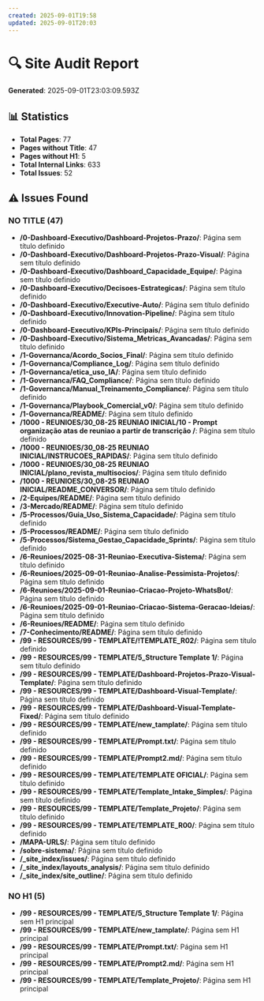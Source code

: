```yaml
---
created: 2025-09-01T19:58
updated: 2025-09-01T20:03
---
```

# 🔍 Site Audit Report

**Generated**: 2025-09-01T23:03:09.593Z

## 📊 Statistics

- **Total Pages**: 77
- **Pages without Title**: 47
- **Pages without H1**: 5
- **Total Internal Links**: 633
- **Total Issues**: 52

## ⚠️ Issues Found

### NO TITLE (47)

- **/0-Dashboard-Executivo/Dashboard-Projetos-Prazo/**: Página sem título definido
- **/0-Dashboard-Executivo/Dashboard-Projetos-Prazo-Visual/**: Página sem título definido
- **/0-Dashboard-Executivo/Dashboard_Capacidade_Equipe/**: Página sem título definido
- **/0-Dashboard-Executivo/Decisoes-Estrategicas/**: Página sem título definido
- **/0-Dashboard-Executivo/Executive-Auto/**: Página sem título definido
- **/0-Dashboard-Executivo/Innovation-Pipeline/**: Página sem título definido
- **/0-Dashboard-Executivo/KPIs-Principais/**: Página sem título definido
- **/0-Dashboard-Executivo/Sistema_Metricas_Avancadas/**: Página sem título definido
- **/1-Governanca/Acordo_Socios_Final/**: Página sem título definido
- **/1-Governanca/Compliance_Log/**: Página sem título definido
- **/1-Governanca/etica_uso_IA/**: Página sem título definido
- **/1-Governanca/FAQ_Compliance/**: Página sem título definido
- **/1-Governanca/Manual_Treinamento_Compliance/**: Página sem título definido
- **/1-Governanca/Playbook_Comercial_v0/**: Página sem título definido
- **/1-Governanca/README/**: Página sem título definido
- **/1000 - REUNIOES/30_08-25 REUNIAO INICIAL/10 - Prompt organização atas de reuniao a partir de transcrição /**: Página sem título definido
- **/1000 - REUNIOES/30_08-25 REUNIAO INICIAL/INSTRUCOES_RAPIDAS/**: Página sem título definido
- **/1000 - REUNIOES/30_08-25 REUNIAO INICIAL/plano_revista_multisocios/**: Página sem título definido
- **/1000 - REUNIOES/30_08-25 REUNIAO INICIAL/README_CONVERSOR/**: Página sem título definido
- **/2-Equipes/README/**: Página sem título definido
- **/3-Mercado/README/**: Página sem título definido
- **/5-Processos/Guia_Uso_Sistema_Capacidade/**: Página sem título definido
- **/5-Processos/README/**: Página sem título definido
- **/5-Processos/Sistema_Gestao_Capacidade_Sprints/**: Página sem título definido
- **/6-Reunioes/2025-08-31-Reuniao-Executiva-Sistema/**: Página sem título definido
- **/6-Reunioes/2025-09-01-Reuniao-Analise-Pessimista-Projetos/**: Página sem título definido
- **/6-Reunioes/2025-09-01-Reuniao-Criacao-Projeto-WhatsBot/**: Página sem título definido
- **/6-Reunioes/2025-09-01-Reuniao-Criacao-Sistema-Geracao-Ideias/**: Página sem título definido
- **/6-Reunioes/README/**: Página sem título definido
- **/7-Conhecimento/README/**: Página sem título definido
- **/99 - RESOURCES/99 - TEMPLATE/!TEMPLATE_R02/**: Página sem título definido
- **/99 - RESOURCES/99 - TEMPLATE/5_Structure Template 1/**: Página sem título definido
- **/99 - RESOURCES/99 - TEMPLATE/Dashboard-Projetos-Prazo-Visual-Template/**: Página sem título definido
- **/99 - RESOURCES/99 - TEMPLATE/Dashboard-Visual-Template/**: Página sem título definido
- **/99 - RESOURCES/99 - TEMPLATE/Dashboard-Visual-Template-Fixed/**: Página sem título definido
- **/99 - RESOURCES/99 - TEMPLATE/new_tamplate/**: Página sem título definido
- **/99 - RESOURCES/99 - TEMPLATE/Prompt.txt/**: Página sem título definido
- **/99 - RESOURCES/99 - TEMPLATE/Prompt2.md/**: Página sem título definido
- **/99 - RESOURCES/99 - TEMPLATE/TEMPLATE OFICIAL/**: Página sem título definido
- **/99 - RESOURCES/99 - TEMPLATE/Template_Intake_Simples/**: Página sem título definido
- **/99 - RESOURCES/99 - TEMPLATE/Template_Projeto/**: Página sem título definido
- **/99 - RESOURCES/99 - TEMPLATE/TEMPLATE_R00/**: Página sem título definido
- **/MAPA-URLS/**: Página sem título definido
- **/sobre-sistema/**: Página sem título definido
- **/_site_index/issues/**: Página sem título definido
- **/_site_index/layouts_analysis/**: Página sem título definido
- **/_site_index/site_outline/**: Página sem título definido

### NO H1 (5)

- **/99 - RESOURCES/99 - TEMPLATE/5_Structure Template 1/**: Página sem H1 principal
- **/99 - RESOURCES/99 - TEMPLATE/new_tamplate/**: Página sem H1 principal
- **/99 - RESOURCES/99 - TEMPLATE/Prompt.txt/**: Página sem H1 principal
- **/99 - RESOURCES/99 - TEMPLATE/Prompt2.md/**: Página sem H1 principal
- **/99 - RESOURCES/99 - TEMPLATE/Template_Projeto/**: Página sem H1 principal

